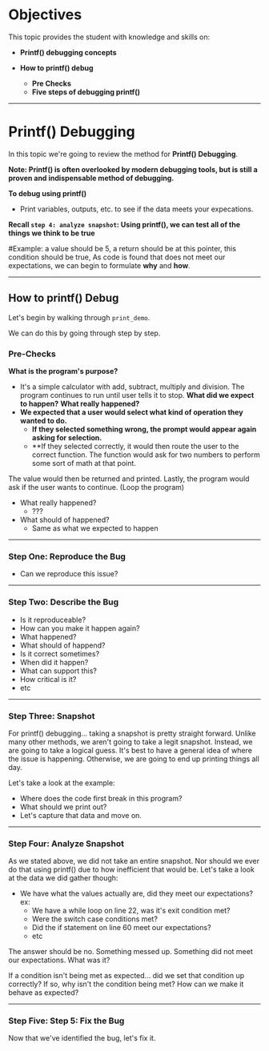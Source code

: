 # Objectives

This topic provides the student with knowledge and skills on:

*  **Printf() debugging concepts**

* **How to printf() debug**
  * **Pre Checks**
  * **Five steps of debugging printf()**

---

# Printf() Debugging

In this topic we're going to review the method for **Printf() Debugging**. 

**Note: Printf() is often overlooked by modern debugging tools, but is still a proven and indispensable method of debugging.** 

**To debug using printf()**
* Print variables, outputs, etc. to see if the data meets your expecations. 

**Recall `step 4: analyze snapshot`: Using printf(), we can test all of the things we think to be true** 

#Example: a value should be 5, a return should be at this pointer, this condition should be true, As code is found that does not meet our expectations, we can begin to formulate **why** and **how**. 

---

## How to printf() Debug

Let's begin by walking through `print_demo`. 

We can do this by going through step by step. 

### Pre-Checks

**What is the program's purpose?**
  * It's a simple calculator with add, subtract, multiply and division. The program continues to run until user tells it to stop. 
**What did we expect to happen?**
**What really happened?**
* **We expected that a user would select what kind of operation they wanted to do.** 
  * **If they selected something wrong, the prompt would appear again asking for selection.** 
  * **If they selected correctly, it would then route the user to the correct function.  The function would ask for two numbers to perform some sort of math at that point. 


The value would then be returned and printed. Lastly, the program would ask if the user wants to continue. (Loop the program)
* What really happened?
  * ???
* What should of happened?
  * Same as what we expected to happen

---

### Step One: Reproduce the Bug

* Can we reproduce this issue? 

---

### Step Two: Describe the Bug

* Is it reproduceable?
* How can you make it happen again?
* What happened?
* What should of happend?
* Is it correct sometimes?
* When did it happen?
* What can support this?
* How critical is it?
* etc

---

### Step Three: Snapshot

For printf() debugging... taking a snapshot is pretty straight forward. Unlike many other methods, we aren't going to take a legit snapshot. Instead, we are going to take a logical guess. It's best to have a general idea of where the issue is happening. Otherwise, we are going to end up printing things all day. 

Let's take a look at the example:
* Where does the code first break in this program? 
* What should we print out? 
* Let's capture that data and move on.

---

### Step Four: Analyze Snapshot

As we stated above, we did not take an entire snapshot. Nor should we ever do that using printf() due to how inefficient that would be. Let's take a look at the data we did gather though:

* We have what the values actually are, did they meet our expectations? ex:
  * We have a while loop on line 22, was it's exit condition met?
  * Were the switch case conditions met?
  * Did the if statement on line 60 meet our expectations?
  * etc

The answer should be no. Something messed up. Something did not meet our expectations. What was it?

If a condition isn't being met as expected... did we set that condition up correctly? If so, why isn't the condition being met? How can we make it behave as expected?

---

### Step Five: Step 5: Fix the Bug

Now that we've identified the bug, let's fix it.

